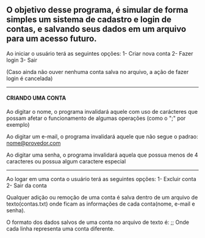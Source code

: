 O objetivo desse programa, é simular de forma simples um sistema de cadastro e login de contas, e salvando seus dados em um arquivo para um acesso futuro.
-------------------------------------------------------------

Ao iniciar o usuário terá as seguintes opções:
1- Criar nova conta
2- Fazer login
3- Sair

(Caso ainda não ouver nenhuma conta salva no arquivo, a ação de fazer login é cancelada)

-------------------------------------------------------------
#### CRIANDO UMA CONTA ####
Ao digitar o nome, o programa invalidará aquele com uso de carácteres que possam afetar o funcionamento de algumas operações (como o ";" por exemplo)

Ao digitar um e-mail, o programa invalidará aquele que não segue o padrao: nome@provedor.com

Ao digitar uma senha, o programa invalidará aquela que possua menos de 4 caracteres ou possua algum caractere especial

-------------------------------------------------------------

Ao logar em uma conta o usuário terá as seguintes opções:
1- Excluir conta
2- Sair da conta


Qualquer adição ou remoção de uma conta é salva dentro de um arquivo de texto(contas.txt) onde ficam as informações de cada conta(nome, e-mail e senha).

O formato dos dados salvos de uma conta no arquivo de texto é: <nome>;<e-mail>;<senha>
Onde cada linha representa uma conta diferente.

